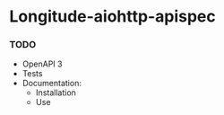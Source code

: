 # Longitude-aiohttp-apispec

### TODO
- OpenAPI 3
- Tests
- Documentation:
  - Installation
  - Use
